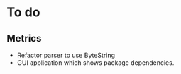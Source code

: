 # To do

## Metrics
* Refactor parser to use ByteString
* GUI application which shows package dependencies.

